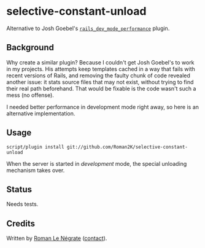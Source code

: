 # selective-constant-unload

Alternative to Josh Goebel's [`rails_dev_mode_performance`](https://github.com/yyyc514/rails_dev_mode_performance) plugin.

## Background

Why create a similar plugin? Because I couldn't get Josh Goebel's to work in my projects. His attempts keep templates cached in a way that fails with recent versions of Rails, and removing the faulty chunk of code revealed another issue: it stats source files that may not exist, without trying to find their real path beforehand. That would be fixable is the code wasn't such a mess (no offense).

I needed better performance in development mode right away, so here is an alternative implementation.

## Usage

    script/plugin install git://github.com/Roman2K/selective-constant-unload

When the server is started in *development* mode, the special unloading mechanism takes over.

## Status

Needs tests.

## Credits

Written by [Roman Le Négrate](http://roman.flucti.com) ([contact](mailto:roman.lenegrate@gmail.com)).
